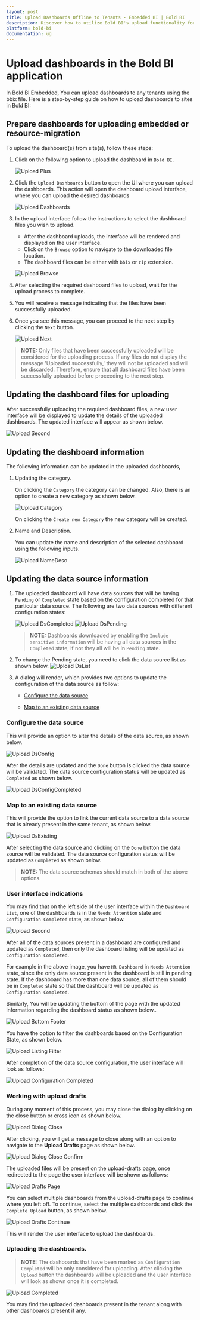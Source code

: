 ```yaml
---
layout: post
title: Upload Dashboards Offline to Tenants - Embedded BI | Bold BI
description: Discover how to utilize Bold BI's upload functionality for the seamless uploading of dashboards to other tenants, with Bold BI Embedded.
platform: bold-bi
documentation: ug
---
```


# Upload dashboards in the Bold BI application

In Bold BI Embedded, You can upload dashboards to any tenants using the bbix file. Here is a step-by-step guide on how to upload dashboards to sites in Bold BI:

## Prepare dashboards for uploading embedded or resource-migration

To upload the dashboard(s) from site(s), follow these steps:

1. Click on the following option to upload the dashboard in `Bold BI`.

   ![Upload Plus](/static/assets/embedded/resource-migration/migrate-dashboards-offline/images/upload-plus.png)

2. Click the `Upload Dashboards` button to open the UI where you can upload the dashboards. This action will open the dashboard upload interface, where you can upload the desired dashboards

   ![Upload Dashboards](/static/assets/embedded/resource-migration/migrate-dashboards-offline/images/upload-dashboards.png)

3. In the upload interface follow the instructions to select the dashboard files you wish to upload.

    * After the dashboard uploads, the interface will be rendered and displayed on the user interface. 
    * Click on the `Browse` option to navigate to the downloaded file location.
    * The dashboard files can be either with `bbix` or `zip` extension.

    ![Upload Browse](/static/assets/embedded/resource-migration/migrate-dashboards-offline/images/upload-browse.png)

4. After selecting the required dashboard files to upload, wait for the upload process to complete.

5. You will receive a message indicating that the files have been successfully uploaded. 

6. Once you see this message, you can proceed to the next step by clicking the `Next` button.

    ![Upload Next](/static/assets/embedded/resource-migration/migrate-dashboards-offline/images/upload-first-next.png)

> **NOTE:** Only files that have been successfully uploaded will be considered for the uploading process. If any files do not display the message 'Uploaded successfully,' they will not be uploaded and will be discarded. Therefore, ensure that all dashboard files have been successfully uploaded before proceeding to the next step.

## Updating the dashboard files for uploading

After successfully uploading the required dashboard files, a new user interface will be displayed to update the details of the uploaded dashboards. The updated interface will appear as shown below.

![Upload Second](/static/assets/embedded/resource-migration/migrate-dashboards-offline/images/upload-second.png)

## Updating the dashboard information

The following information can be updated in the uploaded dashboards,

1. Updating the category.

    On clicking the `Category` the category can be changed.
    Also, there is an option to create a new category as shown below.

    ![Upload Category](/static/assets/embedded/resource-migration/migrate-dashboards-offline/images/upload-create-category.png)

    On clicking the `Create new Category` the new category will be created.
	
2. Name and Description.

    You can update the name and description of the selected dashboard using the following inputs.

    ![Upload NameDesc](/static/assets/embedded/resource-migration/migrate-dashboards-offline/images/upload-name-desc.png)

## Updating the data source information

1. The uploaded dashboard will have data sources that will be having `Pending` or `Completed` state based on the configuration completed for that particular data source.
The following are two data sources with different configuration states:
    
    ![Upload DsCompleted](/static/assets/embedded/resource-migration/migrate-dashboards-offline/images/upload-ds-complete.png)
    ![Upload DsPending](/static/assets/embedded/resource-migration/migrate-dashboards-offline/images/upload-ds-pending.png)

    > **NOTE:** Dashboards downloaded by enabling the `Include sensitive information` will be having all data sources in the `Completed` state, if not they all will be in `Pending` state.
    
2. To change the Pending state, you need to click the data source list as shown below.
    ![Upload DsList](/static/assets/embedded/resource-migration/migrate-dashboards-offline/images/upload-ds-list.png)

3. A dialog will render, which provides two options to update the configuration of the data source as follow:

   * [Configure the data source](#configure-the-data-source)

   * [Map to an existing data source](#map-to-an-existing-data-source)

### Configure the data source

This will provide an option to alter the details of the data source, as shown below.

![Upload DsConfig](/static/assets/embedded/resource-migration/migrate-dashboards-offline/images/upload-ds-config.png)

After the details are updated and the `Done` button is clicked the data source will be validated.
The data source configuration status will be updated as `Completed` as shown below.

![Upload DsConfigCompleted](/static/assets/embedded/resource-migration/migrate-dashboards-offline/images/upload-ds-configcompleted.png)

### Map to an existing data source

This will provide the option to link the current data source to a data source that is already present in the same tenant, as shown below.

![Upload DsExisting](/static/assets/embedded/resource-migration/migrate-dashboards-offline/images/upload-ds-existing.png)

After selecting the data source and clicking on the `Done` button the data source will be validated.
The data source configuration status will be updated as `Completed` as shown below.


> **NOTE:** The data source schemas should match in both of the above options.
### User interface indications

You may find that on the left side of the user interface within the `Dashboard List`, one of the dashboards is in the `Needs Attention` state and `Configuration Completed` state, as shown below.

![Upload Second](/static/assets/embedded/resource-migration/migrate-dashboards-offline/images/upload-second.png)

After all of the data sources present in a dashboard are configured and updated as `Completed`, then only the dashboard listing will be updated as `Configuration Completed`.

For example in the above image, you have `HR Dashboard` in `Needs Attention` state, since the only data source present in the dashboard is still in pending state. If the dashboard has more than one data source, all of them should be in `Completed` state so that the dashboard will be updated as `Configuration Completed`.

Similarly, You will be updating the bottom of the page with the updated information regarding the dashboard status as shown below..

![Upload Bottom Footer](/static/assets/embedded/resource-migration/migrate-dashboards-offline/images/upload-bottom-footer.png)

You have the option to filter the dashboards based on the Configuration State, as shown below.

![Upload Listing Filter](/static/assets/embedded/resource-migration/migrate-dashboards-offline/images/upload-listing-filter.png)

After completion of the data source configuration, the user interface will look as follows:

![Upload Configuration Completed](/static/assets/embedded/resource-migration/migrate-dashboards-offline/images/upload-configuration-completed.png)



### Working with upload drafts

During any moment of this process, you may close the dialog by clicking on the close button or cross icon as shown below.

![Upload Dialog Close](/static/assets/embedded/resource-migration/migrate-dashboards-offline/images/upload-dialog-close.png)

After clicking, you will get a message to close along with an option to navigate to the **Upload Drafts** page as shown below.

![Upload Dialog Close Confirm](/static/assets/embedded/resource-migration/migrate-dashboards-offline/images/upload-dialog-closeconfirm.png)

The uploaded files will be present on the upload-drafts page, once redirected to the page the user interface will be shown as follows:

![Upload Drafts Page](/static/assets/embedded/resource-migration/migrate-dashboards-offline/images/upload-drafts-page.png)

You can select multiple dashboards from the upload-drafts page to continue where you left off. To continue, select the multiple dashboards and click the `Complete Upload` button, as shown below.

![Upload Drafts Continue](/static/assets/embedded/resource-migration/migrate-dashboards-offline/images/upload-drafts-continue.png)

This will render the user interface to upload the dashboards.

### Uploading the dashboards.

> **NOTE:** The dashboards that have been marked as `Configuration Completed` will be only considered for uploading.
After clicking the `Upload` button the dashboards will be uploaded and the user interface will look as shown once it is completed.

![Upload Completed](/static/assets/embedded/resource-migration/migrate-dashboards-offline/images/upload-completed.png)

You may find the uploaded dashboards present in the tenant along with other dashboards present if any.